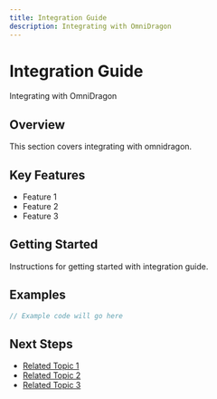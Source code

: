 ```yaml
---
title: Integration Guide
description: Integrating with OmniDragon
---
```


# Integration Guide

Integrating with OmniDragon

## Overview

This section covers integrating with omnidragon.

## Key Features

- Feature 1
- Feature 2
- Feature 3

## Getting Started

Instructions for getting started with integration guide.

## Examples

```javascript
// Example code will go here
```

## Next Steps

- [Related Topic 1](#)
- [Related Topic 2](#)
- [Related Topic 3](#)
